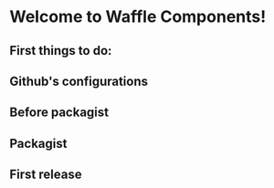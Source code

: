# Welcome to Waffle Components!

## First things to do:

## Github's configurations

## Before packagist

## Packagist

## First release